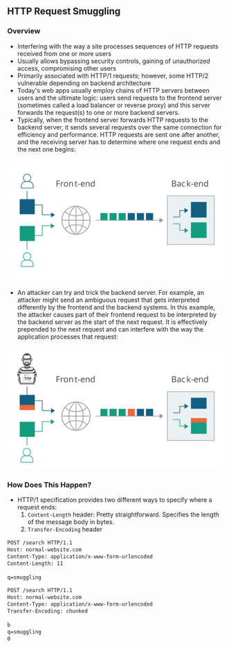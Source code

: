 ## HTTP Request Smuggling

### Overview
- Interfering with the way a site processes sequences of HTTP requests received from one or more users
- Usually allows bypassing security controls, gaining of unauthorized access, compromising other users 
- Primarily associated with HTTP/1 requests; however, some HTTP/2 vulnerable depending on backend architecture
- Today's web apps usually employ chains of HTTP servers between users and the ultimate logic: users send requests to the frontend server (sometimes called a load balancer or reverse proxy) and this server forwards the request(s) to one or more backend servers. 
- Typically, when the frontend server forwards HTTP requests to the backend server, it sends several requests over the same connection for efficiency and performance. HTTP requests are sent one after another, and the receiving server has to determine where one request ends and the next one begins: 

![User Requests from Frontend to Backend](Photos/forwarding-http-requests-to-back-end-server.svg)

- An attacker can try and trick the backend server. For example, an attacker might send an ambiguous request that gets interpreted differently by the frontend and the backend systems. In this example, the attacker causes part of their frontend request to be interpreted by the backend server as the start of the next request. It is effectively prepended to the next request and can interfere with the way the application processes that request:

![alt text](Photos/smuggling-http-request-to-back-end-server.svg)

### How Does This Happen?

- HTTP/1 specification provides two different ways to specify where a request ends:
    1. `Content-Length` header: Pretty straightforward. Specifies the length of the message body in bytes. 
    2. `Transfer-Encoding` header

```
POST /search HTTP/1.1
Host: normal-website.com
Content-Type: application/x-www-form-urlencoded
Content-Length: 11

q=smuggling
```

```
POST /search HTTP/1.1
Host: normal-website.com
Content-Type: application/x-www-form-urlencoded
Transfer-Encoding: chunked

b
q=smuggling
0
```
